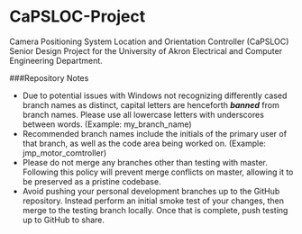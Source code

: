 CaPSLOC-Project
===============

Camera Positioning System Location and Orientation Controller (CaPSLOC) Senior Design Project for the University of Akron Electrical and Computer Engineering Department.

###Repository Notes

+ Due to potential issues with Windows not recognizing differently cased branch names as distinct, capital letters are henceforth ***banned*** from branch names. Please use all lowercase letters with underscores between words. (Example: my_branch_name)
+ Recommended branch names include the initials of the primary user of that branch, as well as the code area being worked on. (Example: jmp_motor_comtroller)
+ Please do not merge any branches other than testing with master. Following this policy will prevent merge conflicts on master, allowing it to be preserved as a pristine codebase.
+ Avoid pushing your personal development branches up to the GitHub repository. Instead perform an initial smoke test of your changes, then merge to the testing branch locally. Once that is complete, push testing up to GitHub to share.